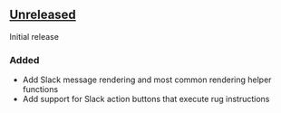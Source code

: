 ## [Unreleased]

Initial release

[Unreleased]: https://github.com/atomist/slack-messages/tree/master

### Added

-   Add Slack message rendering and most common rendering helper functions
-   Add support for Slack action buttons that execute rug instructions 
